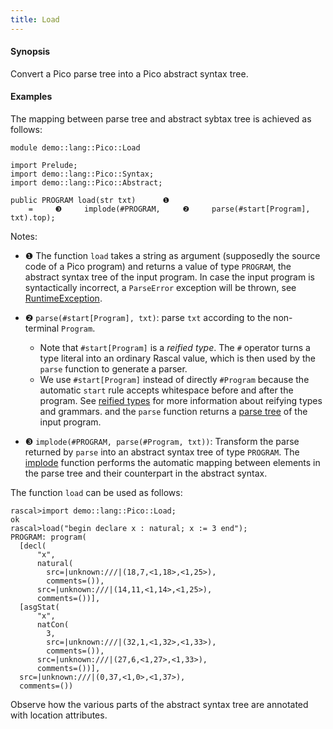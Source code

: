 ```yaml
---
title: Load
---
```


#### Synopsis

Convert a Pico parse tree into a Pico abstract syntax tree.

#### Examples

The mapping between parse tree and abstract sybtax tree is achieved as follows:

```rascal 
module demo::lang::Pico::Load

import Prelude;
import demo::lang::Pico::Syntax;
import demo::lang::Pico::Abstract;

public PROGRAM load(str txt)      ❶  
    =     ❸     implode(#PROGRAM,     ❷     parse(#start[Program], txt).top);

```

                
Notes:

* ❶   The function `load` takes a string as argument (supposedly the source code of a Pico program) and returns a value of type `PROGRAM`,
the abstract syntax tree of the input program. In case the input program is syntactically incorrect, a `ParseError` exception will be thrown,
see [RuntimeException](../../../../Library/Exception.md).

* ❷   `parse(#start[Program], txt)`: parse `txt` according to the non-terminal `Program`.
   * Note that `#start[Program]` is a _reified type_. The `#` operator turns a type literal into an ordinary Rascal value, which is then used by the `parse` function to generate a parser.
   * We use `#start[Program]` instead of directly `#Program` because the automatic `start` rule accepts whitespace before and after the program. See [reified types](../../../../Rascal/Expressions/Values/ReifiedTypes/index.md) for more information about reifying types and grammars.
   and the `parse` function returns a [parse tree](../../../../Rascalopedia/ParseTree/index.md) of the input program.

* ❸   `implode(#PROGRAM, parse(#Program, txt))`: Transform the parse returned by `parse` into an abstract syntax tree of type `PROGRAM`. The [implode](../../../../Library/ParseTree.md#ParseTree-implode) function performs the automatic mapping between elements in the parse tree and their counterpart in the abstract syntax.


The function `load` can be used as follows:

```rascal-shell 
rascal>import demo::lang::Pico::Load;
ok
rascal>load("begin declare x : natural; x := 3 end");
PROGRAM: program(
  [decl(
      "x",
      natural(
        src=|unknown:///|(18,7,<1,18>,<1,25>),
        comments=()),
      src=|unknown:///|(14,11,<1,14>,<1,25>),
      comments=())],
  [asgStat(
      "x",
      natCon(
        3,
        src=|unknown:///|(32,1,<1,32>,<1,33>),
        comments=()),
      src=|unknown:///|(27,6,<1,27>,<1,33>),
      comments=())],
  src=|unknown:///|(0,37,<1,0>,<1,37>),
  comments=())
```

Observe how the various parts of the abstract syntax tree are annotated with location attributes.


